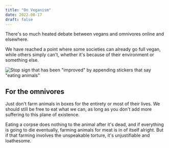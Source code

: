```yaml
---
title: "On Veganism"
date: 2022-08-17
draft: false
---
```


There's so much heated debate between vegans and omnivores online and
elsewhere.

We have reached a point where some societies can already go full vegan,
while others simply can't, whether it's because of their environment or
something else.

![Stop sign that has been "improved" by appending stickers that say "eating animals"](/image/stop.png)

## For the omnivores

Just don't farm animals in boxes for the entirety or most of their
lives. We should still be free to eat what we can, as long as you don't
add more suffering to this plane of existence.

Eating a corpse does nothing to the animal after it's dead, and if
everything is going to die eventually, farming animals for meat is in of
itself alright. But if that farming involves the unspeakable torture,
it's unjustifiable and loathesome.
